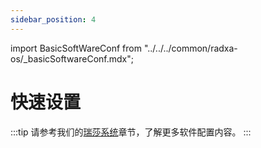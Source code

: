 ```yaml
---
sidebar_position: 4
---
```


import BasicSoftWareConf from "../../../common/radxa-os/\_basicSoftwareConf.mdx";

# 快速设置

:::tip
请参考我们的[瑞莎系统](../radxa-os/)章节，了解更多软件配置内容。
:::
